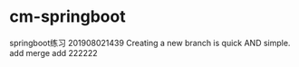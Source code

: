 # cm-springboot
springboot练习
201908021439
Creating a new branch is quick AND simple.
add merge  add 222222

